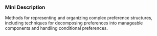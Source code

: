 ### Mini Description

Methods for representing and organizing complex preference structures, including techniques for decomposing preferences into manageable components and handling conditional preferences.

